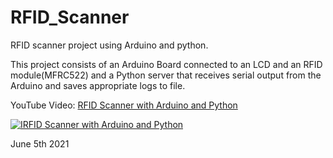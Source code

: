 # RFID_Scanner
RFID scanner project using Arduino and python.

This project consists of an Arduino Board connected to an LCD and an RFID module(MFRC522) and a Python server that receives serial output from the Arduino and saves appropriate logs to file.

YouTube Video: [RFID Scanner with Arduino and Python](http://www.youtube.com/watch?v=zUa4zw7oUsI)

[![IRFID Scanner with Arduino and Python](http://img.youtube.com/vi/zUa4zw7oUsI/0.jpg)](http://www.youtube.com/watch?v=zUa4zw7oUsI "RFID Scanner with Arduino and Python")


June 5th 2021
